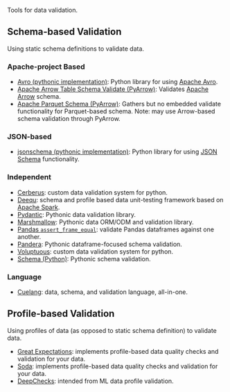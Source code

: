 
Tools for data validation.

## Schema-based Validation

Using static schema definitions to validate data.

### Apache-project Based

- [Avro (pythonic implementation)](https://avro.apache.org/docs/1.11.1/getting-started-python/): Python library for using [Apache Avro](https://avro.apache.org/docs/).
- [Apache Arrow Table Schema Validate (PyArrow)](https://arrow.apache.org/docs/python/generated/pyarrow.Table.html#pyarrow.Table.validate): Validates [Apache Arrow](https://arrow.apache.org/docs/index.html) schema.
- [Apache Parquet Schema (PyArrow)](https://arrow.apache.org/docs/python/generated/pyarrow.parquet.ParquetFile.html#pyarrow.parquet.ParquetFile.schema): Gathers but no embedded validate functionality for Parquet-based schema. Note: may use Arrow-based schema validation through PyArrow.

### JSON-based

- [jsonschema (pythonic implementation)](https://python-jsonschema.readthedocs.io/en/stable/): Python library for using [JSON Schema](https://json-schema.org/) functionality.

### Independent

- [Cerberus](https://github.com/pyeve/cerberus): custom data validation system for python.
- [Deequ](https://github.com/awslabs/deequ): schema and profile based data unit-testing framework based on [Apache Spark](https://spark.apache.org/).
- [Pydantic](https://pydantic-docs.helpmanual.io/): Pythonic data validation library.
- [Marshmallow](https://marshmallow.readthedocs.io/en/stable/): Pythonic data ORM/ODM and validation library.
- [Pandas `assert_frame_equal`](https://pandas.pydata.org/pandas-docs/stable/reference/api/pandas.testing.assert_frame_equal.html): validate Pandas dataframes against one another.
- [Pandera](https://pandera.readthedocs.io/en/latest/index.html): Pythonic dataframe-focused schema validation.
- [Voluptuous](https://github.com/alecthomas/voluptuous): custom data validation system for python.
- [Schema (Python)](https://github.com/keleshev/schema): Pythonic schema validation.

### Language

- [Cuelang](https://cuelang.org/): data, schema, and validation language, all-in-one.

## Profile-based Validation

Using profiles of data (as opposed to static schema definition) to validate data.

- [Great Expectations](https://docs.greatexpectations.io/docs/): implements profile-based data quality checks and validation for your data.
- [Soda](https://docs.soda.io/soda/quick-start-soda-core.html): implements profile-based data quality checks and validation for your data.
- [DeepChecks](https://docs.deepchecks.com/stable/getting-started/welcome.html): intended from ML data profile validation.

